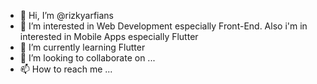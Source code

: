 - 👋 Hi, I’m @rizkyarfians
- 👀 I’m interested in Web Development especially Front-End. Also i'm in interested in Mobile Apps especially Flutter
- 🌱 I’m currently learning Flutter
- 💞️ I’m looking to collaborate on ...
- 📫 How to reach me ...

<!---
rizkyarfians/rizkyarfians is a ✨ special ✨ repository because its `README.md` (this file) appears on your GitHub profile.
You can click the Preview link to take a look at your changes.
--->
